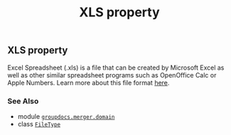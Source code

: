 ﻿---
title: XLS property
second_title: GroupDocs.Merger for Python via .NET API References
description: 
type: docs
url: /python-net/groupdocs.merger.domain/filetype/xls/
is_root: false
weight: 720
---

## XLS property


Excel Spreadsheet (.xls) is a file that can be created by Microsoft Excel as well as other similar spreadsheet programs such as OpenOffice Calc or Apple Numbers. 
Learn more about this file format [here](https://docs.fileformat.com/spreadsheet/xls).

### See Also
* module [`groupdocs.merger.domain`](../../)
* class [`FileType`](/merger/python-net/groupdocs.merger.domain/filetype)
